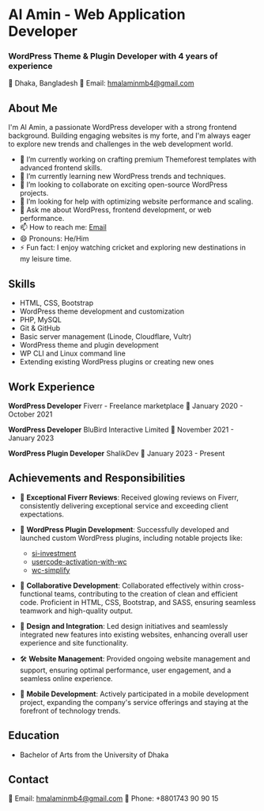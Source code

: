 # Al Amin - Web Application Developer
### WordPress Theme & Plugin Developer with 4 years of experience

📍 Dhaka, Bangladesh
📧 Email: hmalaminmb4@gmail.com

## About Me
I'm Al Amin, a passionate WordPress developer with a strong frontend background. Building engaging websites is my forte, and I'm always eager to explore new trends and challenges in the web development world.

- 🔭 I’m currently working on crafting premium Themeforest templates with advanced frontend skills.
- 🌱 I’m currently learning new WordPress trends and techniques.
- 👯 I’m looking to collaborate on exciting open-source WordPress projects.
- 🤔 I’m looking for help with optimizing website performance and scaling.
- 💬 Ask me about WordPress, frontend development, or web performance.
- 📫 How to reach me: [Email](mailto:hmalaminmb4@gmail.com)
- 😄 Pronouns: He/Him
- ⚡ Fun fact: I enjoy watching cricket and exploring new destinations in my leisure time.

## Skills
- HTML, CSS, Bootstrap
- WordPress theme development and customization
- PHP, MySQL
- Git & GitHub
- Basic server management (Linode, Cloudflare, Vultr)
- WordPress theme and plugin development
- WP CLI and Linux command line
- Extending existing WordPress plugins or creating new ones

## Work Experience
**WordPress Developer**
Fiverr - Freelance marketplace
📅 January 2020 - October 2021

**WordPress Developer**
BluBird Interactive Limited
📅 November 2021 - January 2023

**WordPress Plugin Developer**
ShalikDev
📅 January 2023 - Present

## Achievements and Responsibilities

- 🌟 **Exceptional Fiverr Reviews**: Received glowing reviews on Fiverr, consistently delivering exceptional service and exceeding client expectations.

- 💼 **WordPress Plugin Development**: Successfully developed and launched custom WordPress plugins, including notable projects like:
  - [si-investment](https://github.com/dev-alamin/si-investemt)
  - [usercode-activation-with-wc](https://github.com/dev-alamin/usercode-activation-with-wc)
  - [wc-simplify](https://github.com/dev-alamin/wc-simplify)

- 🤝 **Collaborative Development**: Collaborated effectively within cross-functional teams, contributing to the creation of clean and efficient code. Proficient in HTML, CSS, Bootstrap, and SASS, ensuring seamless teamwork and high-quality output.

- 🎨 **Design and Integration**: Led design initiatives and seamlessly integrated new features into existing websites, enhancing overall user experience and site functionality.

- 🛠️ **Website Management**: Provided ongoing website management and support, ensuring optimal performance, user engagement, and a seamless online experience.

- 📱 **Mobile Development**: Actively participated in a mobile development project, expanding the company's service offerings and staying at the forefront of technology trends.


## Education
- Bachelor of Arts from the University of Dhaka

## Contact
📧 Email: hmalaminmb4@gmail.com
📱 Phone: +8801743 90 90 15
